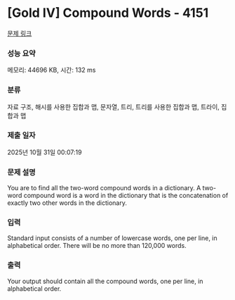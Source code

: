 # [Gold IV] Compound Words - 4151 

[문제 링크](https://www.acmicpc.net/problem/4151) 

### 성능 요약

메모리: 44696 KB, 시간: 132 ms

### 분류

자료 구조, 해시를 사용한 집합과 맵, 문자열, 트리, 트리를 사용한 집합과 맵, 트라이, 집합과 맵

### 제출 일자

2025년 10월 31일 00:07:19

### 문제 설명

<p>You are to find all the two-word compound words in a dictionary. A two-word compound word is a word in the dictionary that is the concatenation of exactly two other words in the dictionary.</p>

### 입력 

 <p>Standard input consists of a number of lowercase words, one per line, in alphabetical order. There will be no more than 120,000 words.</p>

### 출력 

 <p>Your output should contain all the compound words, one per line, in alphabetical order.</p>


